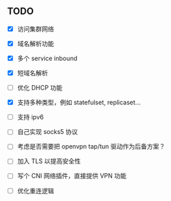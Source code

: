 ## TODO

- [x] 访问集群网络
- [x] 域名解析功能
- [x] 多个 service inbound
- [x] 短域名解析
- [ ] 优化 DHCP 功能
- [x] 支持多种类型，例如 statefulset, replicaset...
- [ ] 支持 ipv6
- [ ] 自己实现 socks5 协议
- [ ] 考虑是否需要把 openvpn tap/tun 驱动作为后备方案？
- [ ] 加入 TLS 以提高安全性
- [ ] 写个 CNI 网络插件，直接提供 VPN 功能
- [ ] 优化重连逻辑

